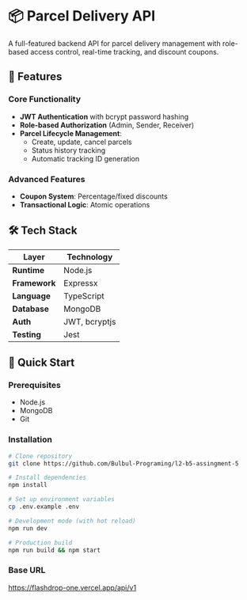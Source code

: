 # 📦 Parcel Delivery API 
          

A full-featured backend API for parcel delivery management with role-based access control, real-time tracking, and discount coupons.

## 🌟 Features

### Core Functionality
- **JWT Authentication** with bcrypt password hashing
- **Role-based Authorization** (Admin, Sender, Receiver)
- **Parcel Lifecycle Management**:
  - Create, update, cancel parcels
  - Status history tracking
  - Automatic tracking ID generation

### Advanced Features
- **Coupon System**: Percentage/fixed discounts
- **Transactional Logic**: Atomic operations

## 🛠 Tech Stack

| Layer          | Technology                          |
|----------------|-------------------------------------|
| **Runtime**    | Node.js                      |
| **Framework**  | Expressx                      |
| **Language**   | TypeScript|
| **Database**   | MongoDB 
| **Auth**       | JWT, bcryptjs                       |
| **Testing**    | Jest        

## 🚀 Quick Start

### Prerequisites
- Node.js
- MongoDB
- Git

### Installation
```bash
# Clone repository
git clone https://github.com/Bulbul-Programing/l2-b5-assingment-5

# Install dependencies
npm install

# Set up environment variables
cp .env.example .env

# Development mode (with hot reload)
npm run dev

# Production build
npm run build && npm start
```

### Base URL
https://flashdrop-one.vercel.app/api/v1